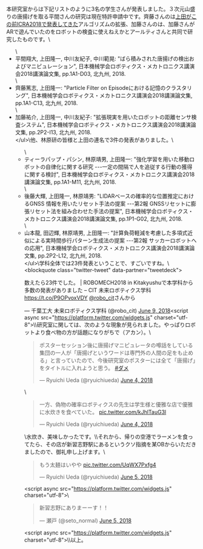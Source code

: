 本研究室からは下記リストのように3名の学生さんが発表しました。３次元山盛りの唐揚げを取る平間さんの研究は現在特許申請中です。齊藤さんのは<a href="https://lab.ueda.tech/?p=3384">上田がこの前ICRA2018で発表してきた</a>アルゴリズムの拡張、加藤さんのは、加藤さんがARで遊んでいたのをロボットの検査に使えねえかとアールティさんと共同で研究したものです。\\<ul>\ 	<li>平間翔大, 上田隆一, 中川友紀子, 中川範晃: "ばら積みされた唐揚げの検出およびマニピュレーション", 日本機械学会ロボティクス・メカトロニクス講演会2018講演論文集, pp.1A1-D03, 北九州, 2018.</li>\ 	<li>齊藤篤志, 上田隆一: "Particle Filter on Episodeにおける記憶のクラスタリング", 日本機械学会ロボティクス・メカトロニクス講演会2018講演論文集, pp.1A1-C13, 北九州, 2018.</li>\ 	<li>加藤祐介, 上田隆一, 中川友紀子: "拡張現実を用いたロボットの距離センサ検査システム", 日本機械学会ロボティクス・メカトロニクス講演会2018講演論文集, pp.2P2-I13, 北九州, 2018.</li>\</ul>\\他、林原研の皆様と上田の連名で3件の発表がありました。\\<ul>\ 	<li>ティーラパップ・パシン, 林原靖男, 上田隆一: "強化学習を用いた移動ロボットの自律化に関する研究 ---一定の間隔で人を追従する行動の獲得に関する検討", 日本機械学会ロボティクス・メカトロニクス講演会2018講演論文集, pp.1A1-M11, 北九州, 2018.</li>\ 	<li>後藤大輝, 上田隆一, 林原靖男: "LIDARベースの確率的な位置推定におけるGNSS 情報を用いたリセット手法の提案 ---第2報 GNSSリセットに膨張リセット法を組み合わせた手法の提案", 日本機械学会ロボティクス・メカトロニクス講演会2018講演論文集, pp.1P1-G02, 北九州, 2018.</li>\ 	<li>山本龍, 田辺輝, 林原靖男, 上田隆一: "計算負荷軽減を考慮した多項式近似による実時間歩行パターン生成法の提案 ---第2報 サッカーロボットへの応用", 日本機械学会ロボティクス・メカトロニクス講演会2018講演論文集, pp.2P2-L12, 北九州, 2018.</li>\</ul>\\学科全体では23件発表ということで、すごいですね。\\\<blockquote class="twitter-tweet" data-partner="tweetdeck"><p lang="ja" dir="ltr">数えたら23件でした。 | ROBOMECH2018 in Kitakyushuで本学科から多数の発表がありました – CIT 未来ロボティクス学科 <a href="https://t.co/P9OPvoxVDY">https://t.co/P9OPvoxVDY</a> <a href="https://twitter.com/robo_cit?ref_src=twsrc%5Etfw">\@robo_cit</a>さんから</p>&mdash; 千葉工大 未来ロボティクス学科 (\@robo_cit) <a href="https://twitter.com/robo_cit/status/1005289487742595072?ref_src=twsrc%5Etfw">June 9, 2018</a></blockquote>\<script async src="https://platform.twitter.com/widgets.js" charset="utf-8"></script>\\\研究室に関しては、次のような現象が見られました。やっぱりロボットより食べ物の方が話題になりがちで（アカン）。\\<blockquote class="twitter-tweet"><p lang="ja" dir="ltr">ポスターセッション後に唐揚げマニピュレータの噂話をしている集団の一人が「唐揚げというワードは専門外の人間の足をも止める」と言っていたので、今後研究室のポスターには全て「唐揚げ」をタイトルに入れようと思う。 <a href="https://twitter.com/hashtag/%E3%83%80%E3%83%A1?src=hash&amp;ref_src=twsrc%5Etfw">#ダメ</a></p>&mdash; Ryuichi Ueda (\@ryuichiueda) <a href="https://twitter.com/ryuichiueda/status/1003473194009784321?ref_src=twsrc%5Etfw">June 4, 2018</a></blockquote> <script async src="https://platform.twitter.com/widgets.js" charset="utf-8"></script>\\<blockquote class="twitter-tweet"><p lang="ja" dir="ltr">一方、偽物の確率ロボティクスの先生は学生様と優雅な店で優雅に水炊きを食べていた。 <a href="https://t.co/kJhlTauG3l">pic.twitter.com/kJhlTauG3l</a></p>&mdash; Ryuichi Ueda (\@ryuichiueda) <a href="https://twitter.com/ryuichiueda/status/1003592921776513024?ref_src=twsrc%5Etfw">June 4, 2018</a></blockquote> <script async src="https://platform.twitter.com/widgets.js" charset="utf-8"></script>\\水炊き、美味しかったです。\\\それから、帰りの空港でラーメンを食ってたら、その店が新習志野駅にあるというクソ指摘を某OBからいただきましたので、御礼申し上げます。\\<blockquote class="twitter-tweet" data-partner="tweetdeck"><p lang="ja" dir="ltr">もう太麺はいやや <a href="https://t.co/UqWX7Pxfg4">pic.twitter.com/UqWX7Pxfg4</a></p>&mdash; Ryuichi Ueda (\@ryuichiueda) <a href="https://twitter.com/ryuichiueda/status/1003928246084255744?ref_src=twsrc%5Etfw">June 5, 2018</a></blockquote>\<script async src="https://platform.twitter.com/widgets.js" charset="utf-8"></script>\\<blockquote class="twitter-tweet" data-partner="tweetdeck"><p lang="ja" dir="ltr">新習志野にありまーーす！！</p>&mdash; 瀬戸 (\@seto_normal) <a href="https://twitter.com/seto_normal/status/1003932322247278592?ref_src=twsrc%5Etfw">June 5, 2018</a></blockquote>\<script async src="https://platform.twitter.com/widgets.js" charset="utf-8"></script>\\\\以上。
